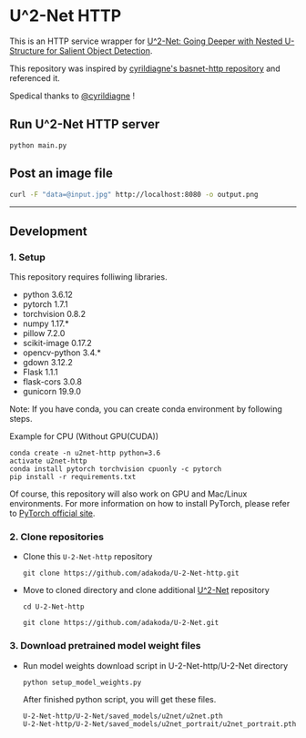 # U^2-Net HTTP

This is an HTTP service wrapper for [U^2\-Net: Going Deeper with Nested U\-Structure for Salient Object Detection](https://github.com/NathanUA/U-2-Net).

This repository was inspired by [cyrildiagne's basnet-http repository](https://github.com/cyrildiagne/basnet-http) and referenced it.

Spedical thanks to [@cyrildiagne](https://github.com/cyrildiagne) !

## Run U^2-Net HTTP server
```
python main.py
```

## Post an image file
```bash
curl -F "data=@input.jpg" http://localhost:8080 -o output.png
```

---

## Development

### 1. Setup
This repository requires folliwing libraries.
- python 3.6.12
- pytorch 1.7.1
- torchvision 0.8.2
- numpy 1.17.*
- pillow 7.2.0
- scikit-image 0.17.2
- opencv-python 3.4.*
- gdown 3.12.2
- Flask 1.1.1
- flask-cors 3.0.8
- gunicorn 19.9.0

Note: If you have conda, you can create conda environment by following steps.

Example for CPU (Without GPU(CUDA))
```
conda create -n u2net-http python=3.6
activate u2net-http
conda install pytorch torchvision cpuonly -c pytorch
pip install -r requirements.txt
```

Of course, this repository will also work on GPU and Mac/Linux environments. For more information on how to install PyTorch, please refer to [PyTorch official site](https://pytorch.org/get-started/locally/).

### 2. Clone repositories
- Clone this ```U-2-Net-http``` repository
   ```
   git clone https://github.com/adakoda/U-2-Net-http.git
   ```
- Move to cloned directory and clone additional [U^2-Net](https://github.com/adakoda/U-2-Net) repository
  ```
  cd U-2-Net-http
  ```
  ```
  git clone https://github.com/adakoda/U-2-Net.git
  ```

### 3. Download pretrained model weight files
- Run model weights download script in U-2-Net-http/U-2-Net directory
  ```
  python setup_model_weights.py
  ```
  After finished python script, you will get these files.
  ```
  U-2-Net-http/U-2-Net/saved_models/u2net/u2net.pth 
  U-2-Net-http/U-2-Net/saved_models/u2net_portrait/u2net_portrait.pth
  ```
